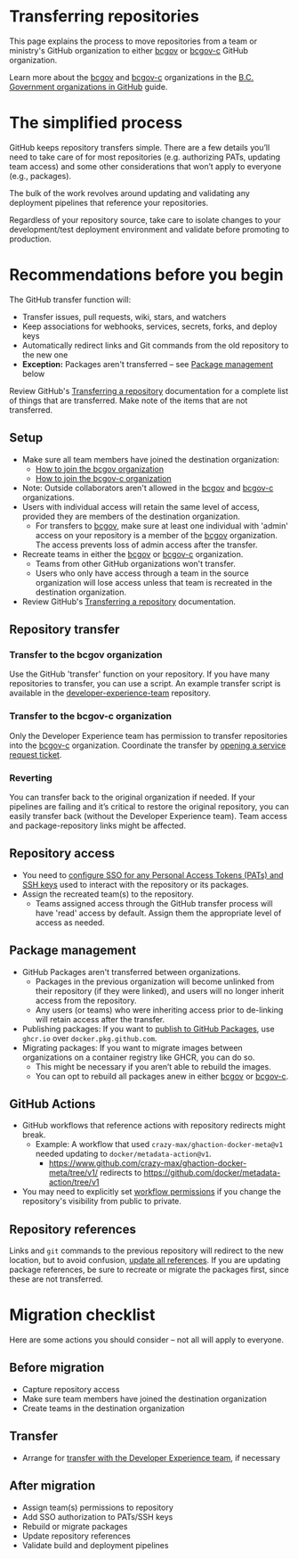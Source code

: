 # Transferring repositories

This page explains the process to move repositories from a team or ministry's GitHub organization to either [bcgov](https://github.com/bcgov) or [bcgov-c](https://github.com/bcgov-c) GitHub organization.

Learn more about the [bcgov](https://github.com/bcgov) and [bcgov-c](https://github.com/bcgov-c) organizations in the [B.C. Government organizations in GitHub](bc-government-organizations-in-github.md) guide.

# The simplified process

GitHub keeps repository transfers simple. There are a few details you’ll need to take care of for most repositories (e.g. authorizing PATs, updating team access) and some other considerations that won’t apply to everyone (e.g., packages).

The bulk of the work revolves around updating and validating any deployment pipelines that reference your repositories.

Regardless of your repository source, take care to isolate changes to your development/test deployment environment and validate before promoting to production.

# Recommendations before you begin

The GitHub transfer function will:

* Transfer issues, pull requests, wiki, stars, and watchers
* Keep associations for webhooks, services, secrets, forks, and deploy keys
* Automatically redirect links and Git commands from the old repository to the new one
* **Exception:** Packages aren't transferred – see [Package management](#package-management) below

Review GitHub's [Transferring a repository](https://docs.github.com/en/repositories/creating-and-managing-repositories/transferring-a-repository) documentation for a complete list of things that are transferred. Make note of the items that are not transferred.

## Setup

* Make sure all team members have joined the destination organization:
  * [How to join the bcgov organization](bc-government-organizations-in-github.md/#directions-to-sign-up-and-link-your-account-for-bcgov)
  * [How to join the bcgov-c organization](bc-government-organizations-in-github.md/#directions-to-sign-up-and-link-your-account-for-bcgov-c)
* Note: Outside collaborators aren't allowed in the [bcgov](https://github.com/bcgov) and [bcgov-c](https://github.com/bcgov-c) organizations.
* Users with individual access will retain the same level of access, provided they are members of the destination organization.
  * For transfers to [bcgov](https://github.com/bcgov), make sure at least one individual with 'admin' access on your repository is a member of the [bcgov](https://github.com/bcgov) organization. The access prevents loss of admin access after the transfer.
* Recreate teams in either the [bcgov](https://github.com/bcgov) or [bcgov-c](https://github.com/bcgov-c) organization.
  * Teams from other GitHub organizations won't transfer.
  * Users who only have access through a team in the source organization will lose access unless that team is recreated in the destination organization.
* Review GitHub's [Transferring a repository](https://docs.github.com/en/repositories/creating-and-managing-repositories/transferring-a-repository) documentation.

## Repository transfer

### Transfer to the bcgov organization

Use the GitHub 'transfer' function on your repository. If you have many repositories to transfer, you can use a script. An example transfer script is available in the [developer-experience-team](https://github.com/bcgov/developer-experience-team/tree/main/utils/github/transfer-repos) repository.

### Transfer to the bcgov-c organization

Only the Developer Experience team has permission to transfer repositories into the [bcgov-c](https://github.com/bcgov-c) organization. Coordinate the transfer by [opening a service request ticket](https://citz-do.atlassian.net/servicedesk/customer/portal/2/group/9/create/294).

### Reverting

You can transfer back to the original organization if needed. If your pipelines are failing and it’s critical to restore the original repository, you can easily transfer back (without the Developer Experience team). Team access and package-repository links might be affected.

## Repository access

* You need to [configure SSO for any Personal Access Tokens (PATs) and SSH keys](github-transition-guide.md#resetting-github-keys) used to interact with the repository or its packages.
* Assign the recreated team(s) to the repository.
  * Teams assigned access through the GitHub transfer process will have 'read' access by default. Assign them the appropriate level of access as needed.

## Package management

* GitHub Packages aren't transferred between organizations.
  * Packages in the previous organization will become unlinked from their repository (if they were linked), and users will no longer inherit access from the repository.
  * Any users (or teams) who were inheriting access prior to de-linking will retain access after the transfer.
* Publishing packages: If you want to [publish to GitHub Packages](https://docs.github.com/en/actions/use-cases-and-examples/publishing-packages/publishing-docker-images#publishing-images-to-github-packages), use `ghcr.io` over `docker.pkg.github.com`.
* Migrating packages: If you want to migrate images between organizations on a container registry like GHCR, you can do so.
  * This might be necessary if you aren’t able to rebuild the images.
  * You can opt to rebuild all packages anew in either [bcgov](https://github.com/bcgov) or [bcgov-c](https://github.com/bcgov-c).

## GitHub Actions

* GitHub workflows that reference actions with repository redirects might break.
  * Example: A workflow that used `crazy-max/ghaction-docker-meta@v1` needed updating to `docker/metadata-action@v1`.
     * https://www.github.com/crazy-max/ghaction-docker-meta/tree/v1/ redirects to https://github.com/docker/metadata-action/tree/v1
* You may need to explicitly set [workflow permissions](https://docs.github.com/en/actions/writing-workflows/choosing-what-your-workflow-does/controlling-permissions-for-github_token) if you change the repository's visibility from public to private.

## Repository references

Links and `git` commands to the previous repository will redirect to the new location, but to avoid confusion, [update all references](https://docs.github.com/en/get-started/git-basics/managing-remote-repositories). If you are updating package references, be sure to recreate or migrate the packages first, since these are not transferred.

# Migration checklist

Here are some actions you should consider – not all will apply to everyone.

## Before migration

* Capture repository access
* Make sure team members have joined the destination organization
* Create teams in the destination organization

## Transfer

* Arrange for [transfer with the Developer Experience team](https://citz-do.atlassian.net/servicedesk/customer/portal/2/group/9/create/294), if necessary

## After migration

* Assign team(s) permissions to repository
* Add SSO authorization to PATs/SSH keys
* Rebuild or migrate packages
* Update repository references
* Validate build and deployment pipelines
